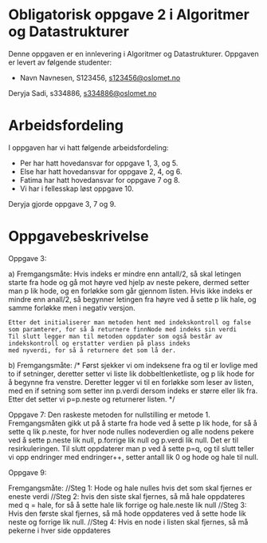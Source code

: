 # Obligatorisk oppgave 2 i Algoritmer og Datastrukturer

Denne oppgaven er en innlevering i Algoritmer og Datastrukturer. 
Oppgaven er levert av følgende studenter:
* Navn Navnesen, S123456, s123456@oslomet.no

Deryja Sadi, s334886, s334886@oslomet.no

# Arbeidsfordeling

I oppgaven har vi hatt følgende arbeidsfordeling:
* Per har hatt hovedansvar for oppgave 1, 3, og 5. 
* Else har hatt hovedansvar for oppgave 2, 4, og 6. 
* Fatima har hatt hovedansvar for oppgave 7 og 8. 
* Vi har i fellesskap løst oppgave 10. 



Deryja gjorde oppgave 3, 7 og 9.


# Oppgavebeskrivelse


Oppgave 3:

a) 
    Fremgangsmåte:
    Hvis indeks er mindre enn antall/2, så skal letingen starte fra hode og gå mot høyre ved hjelp av neste pekere,
    dermed setter man p lik hode, og en forløkke som går gjennom listen. Hvis ikke indeks er mindre enn anall/2, 
    så begynner letingen fra høyre ved å sette p lik hale, og samme forløkke men i negativ versjon. 
    
    Etter det initialiserer man metoden hent med indekskontroll og false som paramterer, for så å returnere finnNode med indeks sin verdi
    Til slutt legger man til metoden oppdater som også består av indekskontroll og erstatter verdien på plass indeks
    med nyverdi, for så å returnere det som lå der. 
  
b) Fremgangsmåte:
/*
Først sjekker vi om indeksene fra og til er lovlige med to if setninger, deretter setter vi liste lik dobbeltlenketliste,
og p lik hode for å begynne fra venstre. Deretter legger vi til en forløkke som leser av listen,
med en if setning som setter inn p.verdi dersom indeks er større eller lik fra. Etter det setter vi p=p.neste og returnerer listen.
*/




Oppgave 7:
Den raskeste metoden for nullstilling er metode 1. Fremgangsmåten gikk ut på å starte fra hode ved å sette p lik hode,
for så å sette q lik p.neste, for hver node nulles nodeverdien og alle nodens pekere ved å sette p.neste lik null,
p.forrige lik null og p.verdi lik null. Det er til resirkuleringen. Til slutt oppdaterer man p ved å sette
p=q, og til slutt teller vi opp endringer med endringer++, setter antall lik 0 og hode og hale til null.


Oppgave 9:

Fremgangsmåte:
//Steg 1: Hode og hale nulles hvis det som skal fjernes er eneste verdi
//Steg 2: hvis den siste skal fjernes, så må hale oppdateres med q = hale, for så å sette hale lik forrige og hale.neste lik null
//Steg 3: Hvis den første skal fjernes, så må hode oppdateres ved å sette hode lik neste og forrige lik null.
//Steg 4: Hvis en node i listen skal fjernes, så må pekerne i hver side oppdateres 



